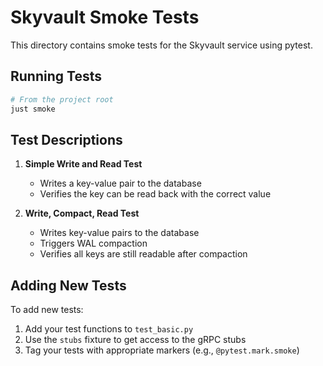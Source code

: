# Skyvault Smoke Tests

This directory contains smoke tests for the Skyvault service using pytest.

## Running Tests

```bash
# From the project root
just smoke
```

## Test Descriptions

1. **Simple Write and Read Test**
   - Writes a key-value pair to the database
   - Verifies the key can be read back with the correct value

2. **Write, Compact, Read Test**
   - Writes key-value pairs to the database
   - Triggers WAL compaction
   - Verifies all keys are still readable after compaction

## Adding New Tests

To add new tests:

1. Add your test functions to `test_basic.py`
2. Use the `stubs` fixture to get access to the gRPC stubs
3. Tag your tests with appropriate markers (e.g., `@pytest.mark.smoke`) 